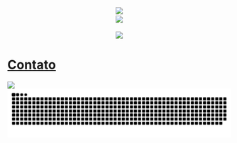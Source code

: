  <div align="center">
    <a href="https://github.com/leandrolauren">
    <img height="150em" src="https://github-readme-stats.vercel.app/api/top-langs/?username=leandrolauren&layout=compact&langs_count=7&theme=transparent"/>
  </div>

   <div align="center">    
     <img height="180em" src="https://github-readme-stats.vercel.app/api?username=leandrolauren&show_icons=true&theme=transparent&include_all_commits=true&count_private=false&layout=compact"/>
   </div>
  
  
<div align="center" style="display: inline_block"><br>
   <img src="https://skillicons.dev/icons?i=react,python,docker,mysql,postgres,fastapi" />
</div>


<div>
<h1 align="start"> Contato </h1>

   <a align="center" href="https://www.linkedin.com/in/leandro-laurenzette-3b03a2167" target="_blank">
   <img align="center" src="https://img.shields.io/badge/-LinkedIn-%230077B5?style=for-the-badge&logo=linkedin&logoColor=white" target="_blank"></a> 
  </div>

  <picture>
  <source
    media="(prefers-color-scheme: dark)"
    srcset="https://raw.githubusercontent.com/platane/snk/output/github-contribution-grid-snake-dark.svg"
  />
  <source
    media="(prefers-color-scheme: light)"
    srcset="https://raw.githubusercontent.com/platane/snk/output/github-contribution-grid-snake.svg"
  />
  <img
    alt="github contribution grid snake animation"
    src="https://raw.githubusercontent.com/platane/snk/output/github-contribution-grid-snake.svg"
  />
</picture>
